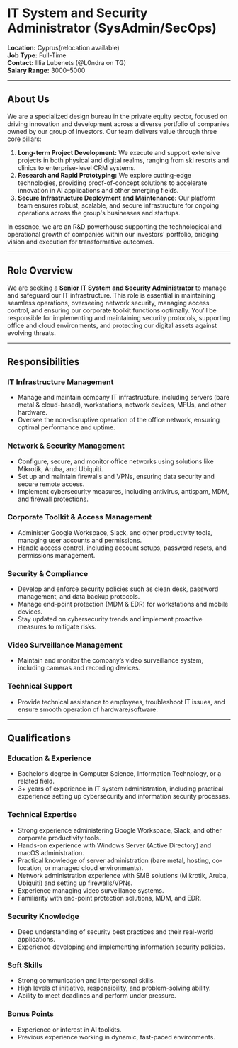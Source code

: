 # IT System and Security Administrator (SysAdmin/SecOps)  

**Location:** Cyprus(relocation available)  
**Job Type:** Full-Time  
**Contact:** Illia Lubenets (@L0ndra on TG)  
**Salary Range:** $3000–$5000  

---

## About Us  

We are a specialized design bureau in the private equity sector, focused on driving innovation and development across a diverse portfolio of companies owned by our group of investors. Our team delivers value through three core pillars:  

1. **Long-term Project Development:** We execute and support extensive projects in both physical and digital realms, ranging from ski resorts and clinics to enterprise-level CRM systems.  
2. **Research and Rapid Prototyping:** We explore cutting-edge technologies, providing proof-of-concept solutions to accelerate innovation in AI applications and other emerging fields.  
3. **Secure Infrastructure Deployment and Maintenance:** Our platform team ensures robust, scalable, and secure infrastructure for ongoing operations across the group's businesses and startups.  

In essence, we are an R&D powerhouse supporting the technological and operational growth of companies within our investors' portfolio, bridging vision and execution for transformative outcomes.  

---

## Role Overview  

We are seeking a **Senior IT System and Security Administrator** to manage and safeguard our IT infrastructure. This role is essential in maintaining seamless operations, overseeing network security, managing access control, and ensuring our corporate toolkit functions optimally. You’ll be responsible for implementing and maintaining security protocols, supporting office and cloud environments, and protecting our digital assets against evolving threats.

---

## Responsibilities  

### IT Infrastructure Management  

- Manage and maintain company IT infrastructure, including servers (bare metal & cloud-based), workstations, network devices, MFUs, and other hardware.  
- Oversee the non-disruptive operation of the office network, ensuring optimal performance and uptime.  

### Network & Security Management  

- Configure, secure, and monitor office networks using solutions like Mikrotik, Aruba, and Ubiquiti.  
- Set up and maintain firewalls and VPNs, ensuring data security and secure remote access.  
- Implement cybersecurity measures, including antivirus, antispam, MDM, and firewall protections.  

### Corporate Toolkit & Access Management  

- Administer Google Workspace, Slack, and other productivity tools, managing user accounts and permissions.  
- Handle access control, including account setups, password resets, and permissions management.  

### Security & Compliance  

- Develop and enforce security policies such as clean desk, password management, and data backup protocols.  
- Manage end-point protection (MDM & EDR) for workstations and mobile devices.  
- Stay updated on cybersecurity trends and implement proactive measures to mitigate risks.  

### Video Surveillance Management  

- Maintain and monitor the company’s video surveillance system, including cameras and recording devices.  

### Technical Support  

- Provide technical assistance to employees, troubleshoot IT issues, and ensure smooth operation of hardware/software.  

---

## Qualifications  

### Education & Experience  

- Bachelor’s degree in Computer Science, Information Technology, or a related field.  
- 3+ years of experience in IT system administration, including practical experience setting up cybersecurity and information security processes.  

### Technical Expertise  

- Strong experience administering Google Workspace, Slack, and other corporate productivity tools.  
- Hands-on experience with Windows Server (Active Directory) and macOS administration.  
- Practical knowledge of server administration (bare metal, hosting, co-location, or managed cloud environments).  
- Network administration experience with SMB solutions (Mikrotik, Aruba, Ubiquiti) and setting up firewalls/VPNs.  
- Experience managing video surveillance systems.  
- Familiarity with end-point protection solutions, MDM, and EDR.  

### Security Knowledge  

- Deep understanding of security best practices and their real-world applications.  
- Experience developing and implementing information security policies.  

### Soft Skills  

- Strong communication and interpersonal skills.  
- High levels of initiative, responsibility, and problem-solving ability.  
- Ability to meet deadlines and perform under pressure.  

### Bonus Points  

- Experience or interest in AI toolkits.  
- Previous experience working in dynamic, fast-paced environments.
